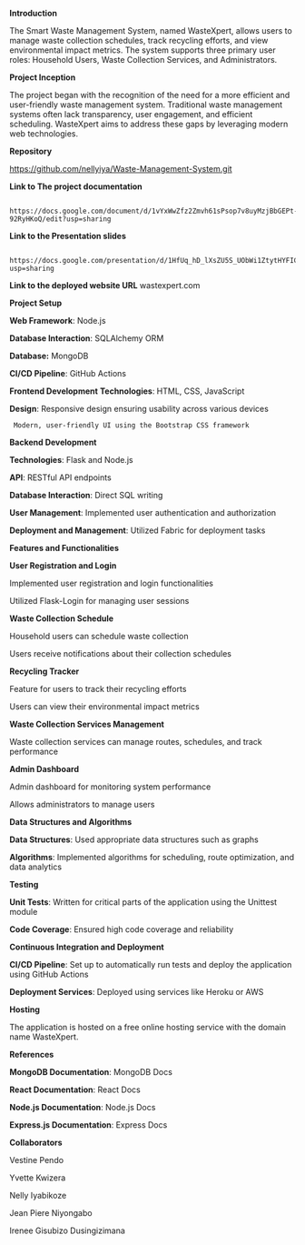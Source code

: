 **Introduction**

The Smart Waste Management System, named WasteXpert, allows users to manage waste collection schedules, track recycling efforts, and view environmental impact metrics. The system supports three primary user roles: Household Users, Waste Collection Services, and Administrators.

**Project Inception**

The project began with the recognition of the need for a more efficient and user-friendly waste management system. Traditional waste management systems often lack transparency, user engagement, and efficient scheduling. WasteXpert aims to address these gaps by leveraging modern web technologies.

**Repository**

  https://github.com/nellyiya/Waste-Management-System.git

**Link to The project documentation**

      https://docs.google.com/document/d/1vYxWwZfz2Zmvh61sPsop7v8uyMzjBbGEPt-92RyHKoQ/edit?usp=sharing
     
**Link to the Presentation slides**

     https://docs.google.com/presentation/d/1HfUq_hD_lXsZU5S_UObWi1ZtytHYFIC7qscSndAc4v4/edit?usp=sharing

**Link to the deployed website URL**
wastexpert.com


**Project Setup**

**Web Framework**: Node.js

**Database Interaction**: SQLAlchemy ORM

**Database:** MongoDB

**CI/CD Pipeline**: GitHub Actions

**Frontend Development**
**Technologies**: HTML, CSS, JavaScript

**Design**:
     Responsive design ensuring usability across various devices
     
     Modern, user-friendly UI using the Bootstrap CSS framework

**Backend Development**

**Technologies**: Flask and Node.js

**API**: RESTful API endpoints

**Database Interaction**: Direct SQL writing

**User Management**: Implemented user authentication and authorization

**Deployment and Management**: Utilized Fabric for deployment tasks

**Features and Functionalities**

**User Registration and Login**

Implemented user registration and login functionalities

Utilized Flask-Login for managing user sessions

**Waste Collection Schedule**

Household users can schedule waste collection

Users receive notifications about their collection schedules

**Recycling Tracker**

Feature for users to track their recycling efforts

Users can view their environmental impact metrics

**Waste Collection Services Management**

Waste collection services can manage routes, schedules, and track performance

**Admin Dashboard**

Admin dashboard for monitoring system performance

Allows administrators to manage users

**Data Structures and Algorithms**

**Data Structures**: Used appropriate data structures such as graphs

**Algorithms**: Implemented algorithms for scheduling, route optimization, and data analytics

**Testing**

**Unit Tests**: Written for critical parts of the application using the Unittest module

**Code Coverage**: Ensured high code coverage and reliability

**Continuous Integration and Deployment**

**CI/CD Pipeline**: Set up to automatically run tests and deploy the application using GitHub Actions

**Deployment Services**: Deployed using services like Heroku or AWS

**Hosting**

The application is hosted on a free online hosting service with the domain name WasteXpert.

**References**

**MongoDB Documentation**: MongoDB Docs

**React Documentation**: React Docs

**Node.js Documentation**: Node.js Docs

**Express.js Documentation**: Express Docs


**Collaborators**

Vestine Pendo

Yvette Kwizera

Nelly Iyabikoze

Jean Piere Niyongabo

Irenee Gisubizo Dusingizimana

